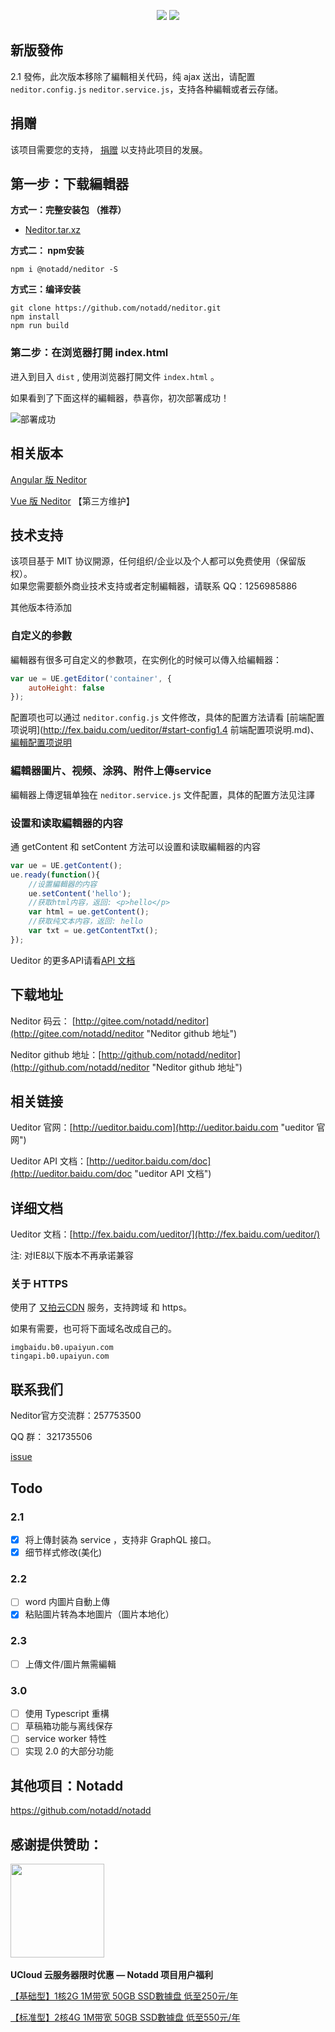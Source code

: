 
<p align="center">
<a href="https://jq.qq.com/?_wv=1027&k=5qVzRh4" title="Notadd 官方技术交流群"><img src="https://img.shields.io/badge/QQ%20Group-321735506-6782d6.svg?style=flat-square"></a>
<a href="https://travis-ci.org/notadd/neditor" title="Build Status"><img src="https://img.shields.io/travis/notadd/neditor/master.svg?style=flat-square"></a>
</p>

## 新版發佈

2.1 發佈，此次版本移除了編輯相关代码，纯 ajax 送出，请配置 `neditor.config.js` `neditor.service.js`，支持各种編輯或者云存储。

## 捐赠

该项目需要您的支持， [捐赠](https://gitee.com/notadd/neditor?donate=true)  以支持此项目的发展。


## 第一步：下载編輯器

**方式一：完整安装包 （推荐）**

* [Neditor.tar.xz](https://www.notadd.com/download/neditor/Neditor-next-master.tar.xz)

**方式二： npm安装**

`npm i @notadd/neditor -S`

**方式三：编译安装**

```shell
git clone https://github.com/notadd/neditor.git
npm install
npm run build
```

### 第二步：在浏览器打開 index.html ###

进入到目入 `dist` , 使用浏览器打開文件 `index.html` 。

如果看到了下面这样的編輯器，恭喜你，初次部署成功！

![部署成功](https://www.notadd.com/src/neditor-demo.webp)

## 相关版本

[Angular 版 Neditor](https://github.com/notadd/ngx-neditor)    

[Vue 版 Neditor](https://github.com/caiya/vue-neditor-wrap)   【第三方维护】

## 技术支持

该项目基于 MIT 协议開源，任何组织/企业以及个人都可以免费使用（保留版权）。    
如果您需要额外商业技术支持或者定制編輯器，请联系 QQ：1256985886



其他版本待添加

### 自定义的参數

編輯器有很多可自定义的参數项，在实例化的时候可以傳入给編輯器：

```javascript
var ue = UE.getEditor('container', {
    autoHeight: false
});
```

配置项也可以通过 `neditor.config.js` 文件修改，具体的配置方法请看 [前端配置项说明](http://fex.baidu.com/ueditor/#start-config1.4 前端配置项说明.md)、[編輯配置项说明](http://fex.baidu.com/ueditor/#server-config)

### 編輯器圖片、视频、涂鸦、附件上傳service

編輯器上傳逻辑单独在 `neditor.service.js` 文件配置，具体的配置方法见注譯

### 设置和读取編輯器的内容

通 getContent 和 setContent 方法可以设置和读取編輯器的内容

```javascript
var ue = UE.getContent();
ue.ready(function(){
    //设置編輯器的内容
    ue.setContent('hello');
    //获取html内容，返回: <p>hello</p>
    var html = ue.getContent();
    //获取纯文本内容，返回: hello
    var txt = ue.getContentTxt();
});
```

Ueditor 的更多API请看[API 文档](http://ueditor.baidu.com/doc "ueditor API 文档")

##  下载地址

Neditor 码云： [http://gitee.com/notadd/neditor](http://gitee.com/notadd/neditor "Neditor github 地址")

Neditor github 地址：[http://github.com/notadd/neditor](http://github.com/notadd/neditor "Neditor github 地址")

## 相关链接

Ueditor 官网：[http://ueditor.baidu.com](http://ueditor.baidu.com "ueditor 官网")

Ueditor API 文档：[http://ueditor.baidu.com/doc](http://ueditor.baidu.com/doc "ueditor API 文档")

## 详细文档

Ueditor 文档：[http://fex.baidu.com/ueditor/](http://fex.baidu.com/ueditor/)

注: 对IE8以下版本不再承诺兼容


### 关于 HTTPS

使用了 [又拍云CDN](https://console.upyun.com/register/?invite=r17EYO3BW) 服务，支持跨域 和 https。

如果有需要，也可将下面域名改成自己的。
```
imgbaidu.b0.upaiyun.com
tingapi.b0.upaiyun.com
```

## 联系我们 ##

Neditor官方交流群：257753500

QQ 群： 321735506

[issue](http://github.com/notadd/neditor/issues)



## Todo

### 2.1

- [x] 将上傳封装為 service ，支持非 GraphQL 接口。
- [x] 细节样式修改(美化)

### 2.2

- [ ] word 内圖片自動上傳
- [x] 粘贴圖片转為本地圖片（圖片本地化）

### 2.3

- [ ] 上傳文件/圖片無需編輯

### 3.0

- [ ] 使用 Typescript 重構
- [ ] 草稿箱功能与离线保存
- [ ] service worker 特性
- [ ] 实现 2.0 的大部分功能

## 其他项目：Notadd

https://github.com/notadd/notadd


 ## 感谢提供赞助：
 
 
 <a href="https://www.ucloud.cn/site/active/gift.html?ytag=notadd"><img src="https://www.notadd.com/src/ucloud_logo.svg" width="150" /></a> &nbsp;

**UCloud 云服务器限时优惠 — Notadd 项目用户福利**

[【基础型】1核2G 1M带宽 50GB SSD數據盘 低至250元/年](https://www.ucloud.cn/site/active/gift.html?ytag=notadd )    

[【标准型】2核4G 1M带宽 50GB SSD數據盘 低至550元/年](https://www.ucloud.cn/site/active/gift.html?ytag=notadd )

